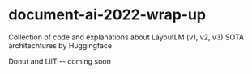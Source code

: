 # document-ai-2022-wrap-up
Collection of code and explanations about LayoutLM (v1, v2, v3) SOTA architechtures by Huggingface

Donut and LilT -- coming soon


